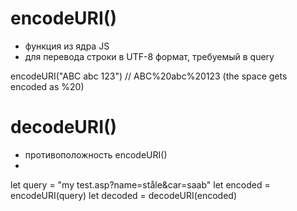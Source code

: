 # encodeURI()
- функция из ядра JS
- для перевода строки в UTF-8 формат, требуемый в query

encodeURI("ABC abc 123")     // ABC%20abc%20123 (the space gets encoded as %20)



# decodeURI()
- противоположность encodeURI()
- 
let query = "my test.asp?name=ståle&car=saab"
let encoded = encodeURI(query)
let decoded = decodeURI(encoded)